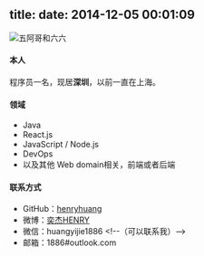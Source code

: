 title: 
date: 2014-12-05 00:01:09
---

![五阿哥和六六](http://githubimg.qiniudn.com/image/cat/twocat.png)

#### 本人

程序员一名，现居**深圳**，以前一直在上海。

#### 领域

- Java
- React.js
- JavaScript / Node.js
- DevOps
- 以及其他 Web domain相关，前端或者后端

#### 联系方式

- GitHub：[henryhuang](https://github.com/henryhuang)
- 微博：[奕杰HENRY](http://weibo.com/626242034) 
- 微信：huangyijie1886 <!--（可以联系我）--\>
- 邮箱：1886#outlook.com
